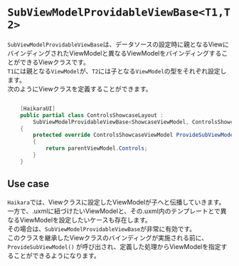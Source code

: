 ﻿# `SubViewModelProvidableViewBase<T1,T2>`

`SubViewModelProvidableViewBase`は、データソースの設定時に親となるViewにバインディングされたViewModelと異なるViewModelをバインディングすることができるViewクラスです。  
`T1`には親となる`ViewModel`が、`T2`には子となる`ViewModel`の型をそれぞれ設定します。  
次のようにViewクラスを定義することができます。

```csharp

    [HaikaraUI]
    public partial class ControlsShowcaseLayout : 
        SubViewModelProvidableViewBase<ShowcaseViewModel, ControlsShowcaseViewModel>
    {
        protected override ControlsShowcaseViewModel ProvideSubViewModel(ShowcaseViewModel parentViewModel)
        {
            return parentViewModel.Controls;
        }
    }
```

## Use case

`Haikara`では、Viewクラスに設定したViewModelが子へと伝播していきます。  
一方で、.uxmlに紐づけたいViewModelと、その.uxml内のテンプレートとで異なるViewModelを設定したいケースも存在します。  
その場合は、`SubViewModelProvidableViewBase`が非常に有効です。  
このクラスを継承したViewクラスのバインディングが実施される前に、`ProvideSubViewModel()`
が呼び出され、定義した処理からViewModelを指定することができるようになります。  

